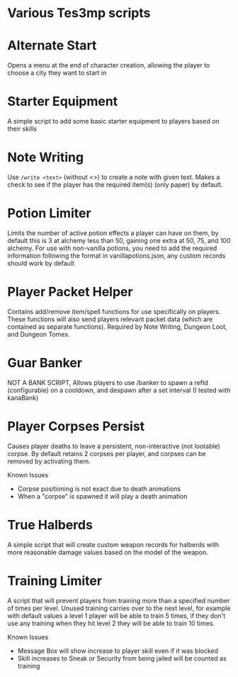 # Various Tes3mp scripts

# Alternate Start
Opens a menu at the end of character creation, allowing the player to choose a city they want to start in

# Starter Equipment
A simple script to add some basic starter equipment to players based on their skills

# Note Writing
Use ```/write <text>``` (without <>) to create a note with given text.
Makes a check to see if the player has the required item(s) (only paper) by default.

# Potion Limiter
Limits the number of active potion effects a player can have on them, by default this is 3 at alchemy less
than 50, gaining one extra at 50, 75, and 100 alchemy.
For use with non-vanilla potions, you need to add the required information following the format in vanillapotions.json, any custom records should work by default

# Player Packet Helper
Contains add/remove item/spell functions for use specifically on players. These functions will also send
players relevant packet data (which are contained as separate functions). Required by Note Writing, Dungeon Loot, 
and Dungeon Tomes.

# Guar Banker
NOT A BANK SCRIPT, Allows players to use /banker to spawn a refId (configurable) on a cooldown, and despawn after a set interval (I tested with kanaBank)

# Player Corpses Persist
Causes player deaths to leave a persistent, non-interactive (not lootable) corpse. By default retains 2 corpses per player, and corpses can be removed by activating them.

Known Issues 
- Corpse positioning is not exact due to death animations
- When a "corpse" is spawned it will play a death animation

# True Halberds
A simple script that will create custom weapon records for halberds with more reasonable damage values based on the model of the weapon.

# Training Limiter
A script that will prevent players from training more than a specified number of times per level. Unused training carries over to the next level, for example with default values a level 1 player will be able to train 5 times, if they don't use any training when they hit level 2 they will be able to train 10 times.

Known Issues
- Message Box will show increase to player skill even if it was blocked
- Skill increases to Sneak or Security from being jailed will be counted as training
